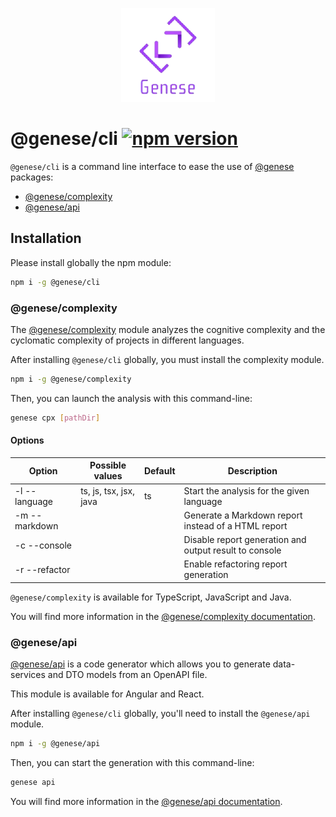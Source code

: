 <p align="center">
    <img src="https://raw.githubusercontent.com/geneseframework/mapper/develop/docs/logo-genese-150x150.png" alt="genese logo">
</p>

# @genese/cli [![npm version](https://badge.fury.io/js/%40genese%2Fcli.svg)](https://badge.fury.io/js/%40genese%2Fcli)

`@genese/cli` is a command line interface to ease the use of [@genese](https://www.npmjs.com/package/genese) packages:
* [@genese/complexity](https://github.com/geneseframework/complexity)
* [@genese/api](https://github.com/geneseframework/api)

## Installation

Please install globally the npm module:

```sh
npm i -g @genese/cli
```

### @genese/complexity

The [@genese/complexity](https://www.npmjs.com/package/@genese/complexity) module analyzes the cognitive complexity and the cyclomatic complexity of projects in different languages.

After installing `@genese/cli` globally, you must install the complexity module.

```sh
npm i -g @genese/complexity
```

Then, you can launch the analysis with this command-line:

```sh
genese cpx [pathDir]
```

#### Options

| Option | Possible values | Default | Description |
| ----- | ----- | ----- | ----- |
| -l --language <language> | ts, js, tsx, jsx, java | ts | Start the analysis for the given language |
| -m --markdown | | | Generate a Markdown report instead of a HTML report |
| -c --console | | | Disable report generation and output result to console |
| -r --refactor | | | Enable refactoring report generation |

`@genese/complexity` is available for TypeScript, JavaScript and Java.

You will find more information in the [@genese/complexity documentation](https://github.com/geneseframework/complexity).

### @genese/api

[@genese/api](https://www.npmjs.com/package/@genese/api) is a code generator which allows you to generate data-services and DTO models from an OpenAPI file.

This module is available for Angular and React.

After installing `@genese/cli` globally, you'll need to install the `@genese/api` module.

```sh
npm i -g @genese/api
```

Then, you can start the generation with this command-line:

```sh
genese api
```

You will find more information in the [@genese/api documentation](https://github.com/geneseframework/api).
